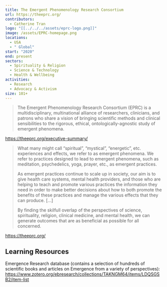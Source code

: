 ```yaml
---
title: The Emergent Phenomenology Research Consortium
url: https://theeprc.org/
contributors:
  - Catherine Tran
logo: "[[../../../assets/eprc-logo.png]]"
image: /assets/EPRC-homepage.png
locations:
  - USA
  - " Global"
start: "2020"
end: present
sectors:
  - Spirituality & Religion
  - Science & Technology
  - Health & Wellbeing
activities:
  - Research
  - Advocacy & Activism
size: 101+
---
```

> The Emergent Phenomenology Research Consortium (EPRC) is a multidisciplinary, multinational alliance of researchers, clinicians, and patrons who share a vision of bringing scientific methods and clinical sensibilities to the rigorous, ethical, ontologically-agnostic study of emergent phenomena.

https://theeprc.org/executive-summary/ 

> What many might call “spiritual”, “mystical”, “energetic”, etc. experiences and effects, we refer to as emergent phenomena. We refer to practices designed to lead to emergent phenomena, such as meditation, psychedelics, yoga, prayer, etc., as emergent practices.
> 
> As emergent practices continue to scale up in society, our aim is to give health care systems, mental health providers, and those who are helping to teach and promote various practices the information they need in order to make better decisions about how to both promote the benefits of these practices and manage the various effects that they can produce. [...]
> 
> By finding the skilfull overlap of the perspectives of science, spirituality, religion, clinical medicine, and mental health, we can generate outcomes that are as beneficial as possible for all concerned.

https://theeprc.org/

## Learning Resources

Emergence Research database (contains a selection of hundreds of scientific books and articles on Emergence from a variety of perspectives): https://www.zotero.org/ebresearch/collections/TAKNGM64/items/LDQSGSB2/item-list 
